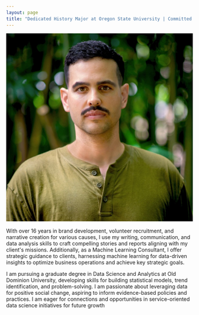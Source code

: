 ```yaml
---
layout: page
title: "Dedicated History Major at Oregon State University | Committed to Uncovering the Past to Shape Perspectives of the Future."
---
```

![image info](AnthonyPhoto.png#left)

With over 16 years in brand development, volunteer recruitment, and narrative creation for various causes, I use my writing, communication, and data analysis skills to craft compelling stories and reports aligning with my client's missions. Additionally, as a Machine Learning Consultant, I offer strategic guidance to clients, harnessing machine learning for data-driven insights to optimize business operations and achieve key strategic goals. 

I am pursuing a graduate degree in Data Science and Analytics at Old Dominion University, developing skills for building statistical models, trend identification, and problem-solving. I am passionate about leveraging data for positive social change, aspiring to inform evidence-based policies and practices. I am eager for connections and opportunities in service-oriented data science initiatives for future growth 
